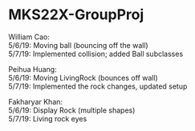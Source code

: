 # MKS22X-GroupProj
William Cao:  
5/6/19: Moving ball (bouncing off the wall)  
5/7/19: Implemented collision; added Ball subclasses

Peihua Huang:  
5/6/19: Moving LivingRock (bounces off wall)  
5/7/19: Implemented the rock changes, updated setup    

Fakharyar Khan:  
5/6/19: Display Rock (multiple shapes)  
5/7/19: Living rock eyes  
